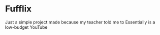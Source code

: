# Fufflix
Just a simple project made because my teacher told me to
Essentially is a low-budget YouTube
